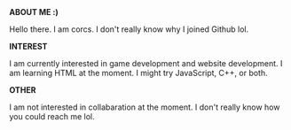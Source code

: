 <html>
  <head>
    <strong>  ABOUT ME :) </strong>
  </head>
</body>
</html>

<p> Hello there. I am corcs. I don't really know why I joined Github lol. </p>

<html>
  <head>
    <strong> INTEREST </strong>
  </head>
</body>
</html>

<p> I am currently interested in game development and website development. 
I am learning HTML at the moment. I might try JavaScript, C++, or both. </p>

<html>
  <head>
    <strong>  OTHER </strong>
  </head>
</body>
</html>

I am not interested in collabaration at the moment.
I don't really know how you could reach me lol.

<!---
corcsgithub/corcsgithub is a ✨ special ✨ repository because its `README.md` (this file) appears on your GitHub profile.
You can click the Preview link to take a look at your changes.
--->
